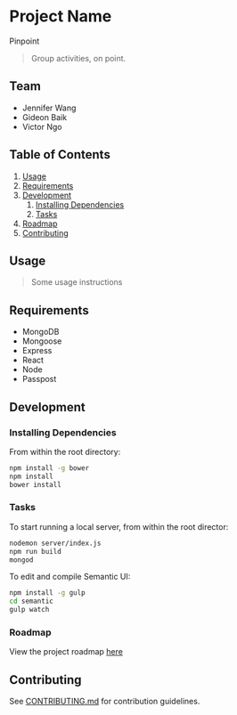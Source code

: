 # Project Name
Pinpoint
> Group activities, on point.

## Team

  - Jennifer Wang
  - Gideon Baik
  - Victor Ngo

## Table of Contents

1. [Usage](#Usage)
1. [Requirements](#requirements)
1. [Development](#development)
    1. [Installing Dependencies](#installing-dependencies)
    1. [Tasks](#tasks)
1. [Roadmap](#roadmap)
1. [Contributing](#contributing)

## Usage

> Some usage instructions

## Requirements

- MongoDB 
- Mongoose
- Express
- React
- Node
- Passpost

## Development

### Installing Dependencies

From within the root directory:

```sh
npm install -g bower
npm install
bower install
```

### Tasks

To start running a local server, from within the root director: 
```sh
nodemon server/index.js
npm run build
mongod
```

To edit and compile Semantic UI: 

```sh
npm install -g gulp
cd semantic
gulp watch
```

### Roadmap

View the project roadmap [here](https://docs.google.com/document/d/1DHAam9WiYRBCaaJSKQjrYgv8SejzyGQ-Aw_TC8kncEY/edit?usp=sharing)


## Contributing

See [CONTRIBUTING.md](CONTRIBUTING.md) for contribution guidelines.

